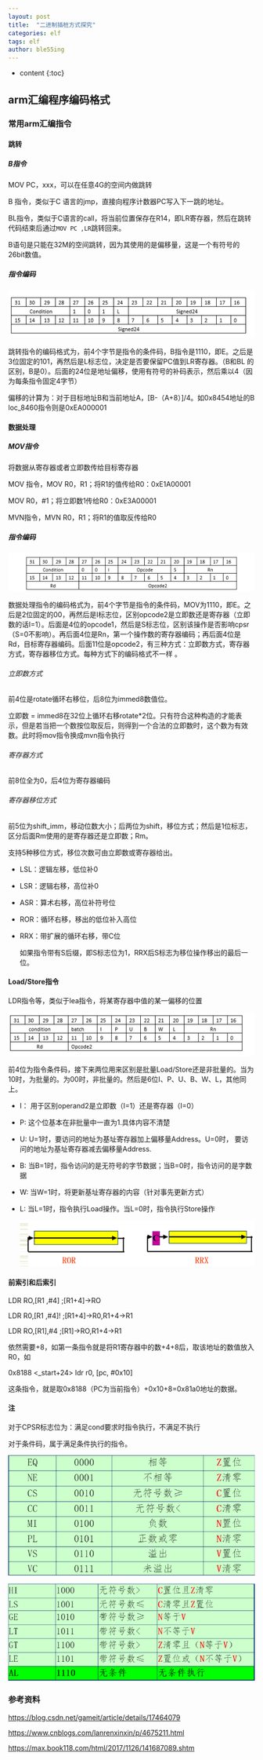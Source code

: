 ```yaml
---
layout: post
title:  "二进制插桩方式探究"
categories: elf
tags: elf
author: ble55ing
---
```


* content
{:toc}
## arm汇编程序编码格式

### 常用arm汇编指令

#### 跳转

##### B指令

MOV PC，xxx，可以在任意4G的空间内做跳转

B 指令，类似于C 语言的jmp，直接向程序计数器PC写入下一跳的地址。

BL指令，类似于C语言的call，将当前位置保存在R14，即LR寄存器，然后在跳转代码结束后通过```MOV PC ,LR```跳转回来。

B语句是只能在32M的空间跳转，因为其使用的是偏移量，这是一个有符号的26bit数值。

##### 指令编码

![](https://raw.githubusercontent.com/ble55ing/PicGo/master/arm-code1%20(5).png)

跳转指令的编码格式为，前4个字节是指令的条件码，B指令是1110，即E。之后是3位固定的101，再然后是L标志位，决定是否要保留PC值到LR寄存器。（B和BL 的区别，B是0）。后面的24位是地址偏移，使用有符号的补码表示，然后乘以4（因为每条指令固定4字节）

偏移的计算为：对于目标地址B和当前地址A，[B-（A+8）]/4。如0x8454地址的B loc_8460指令则是0xEA000001

#### 数据处理

##### MOV指令

将数据从寄存器或者立即数传给目标寄存器

MOV 指令，MOV R0，R1；将R1的值传给R0：0xE1A00001

MOV R0，#1；将立即数1传给R0：0xE3A00001

MVN指令，MVN R0，R1；将R1的值取反传给R0

##### 指令编码

![](https://raw.githubusercontent.com/ble55ing/PicGo/master/arm-code1%20(1).png)

数据处理指令的编码格式为，前4个字节是指令的条件码，MOV为1110，即E。之后是2位固定的00，再然后是I标志位，区别opcode2是立即数还是寄存器（立即数的话I=1）。后面是4位的opcode1，然后是S标志位，区别该操作是否影响cpsr（S=0不影响）。再后面4位是Rn，第一个操作数的寄存器编码；再后面4位是Rd，目标寄存器编码。后面11位是opcode2，有三种方式：立即数方式，寄存器方式，寄存器移位方式。每种方式下的编码格式不一样 。

###### 立即数方式

前4位是rotate循环右移位，后8位为immed8数值位。

立即数 = immed8在32位上循环右移rotate*2位。只有符合这种构造的才能表示，但是若当把一个数按位取反后，则得到一个合法的立即数时，这个数为有效数。此时将mov指令换成mvn指令执行

###### 寄存器方式

前8位全为0，后4位为寄存器编码

###### 寄存器移位方式

前5位为shift_imm，移动位数大小；后两位为shift，移位方式；然后是1位标志，区分后面Rm使用的是寄存器还是立即数；Rm。

支持5种移位方式，移位次数可由立即数或寄存器给出。

- LSL：逻辑左移，低位补0

- LSR：逻辑右移，高位补0

- ASR：算术右移，高位补符号位

- ROR：循环右移，移出的低位补入高位

- RRX：带扩展的循环右移，带C位

  如果指令带有S后缀，即S标志位为1，RRX后S标志为移位操作移出的最后一位。


#### Load/Store指令

LDR指令等，类似于lea指令，将某寄存器中值的某一偏移的位置

![](https://raw.githubusercontent.com/ble55ing/PicGo/master/arm-code1%20(2).png)

前4位为指令条件码，接下来两位用来区别是批量Load/Store还是非批量的。当为10时，为批量的。为00时，非批量的。然后是6位I、P、U、B、W、L，其他同上。

- I：           用于区别operand2是立即数（I=1）还是寄存器（I=0）

- P:            这个位基本在非批量中一直为1.具体内容不清楚

- U:            U=1时，要访问的地址为基址寄存器加上偏移量Address。U=0时， 要访问的地址为基址寄存器减去偏移量Address.

- B:            当B=1时，指令访问的是无符号的字节数据；当B=0时，指令访问的是字数据

- W:           当W=1时，将更新基址寄存器的内容（针对事先更新方式）

- L:            当L=1时，指令执行Load操作。当L=0时，指令执行Store操作

  ![](https://raw.githubusercontent.com/ble55ing/PicGo/master/arm-code1%20(4).png)

#### 前索引和后索引

LDR RO,[R1 ,#4]  ;[R1+4]->RO

LDR R0,[R1 ,#4]! ;[R1+4]->R0,R1+4->R1

LDR RO,[R1],#4  ;[R1]->RO,R1+4->R1

依然需要+8，如第一条指令就是将R1寄存器中的数+4+8后，取该地址的数值放入R0，如

0x8188 <_start+24>    ldr    r0, [pc, #0x10]

这条指令，就是取0x8188（PC为当前指令）+0x10+8=0x81a0地址的数据。

#### 注

对于CPSR标志位为：满足cond要求时指令执行，不满足不执行

对于条件码，属于满足条件执行的指令。

![](https://raw.githubusercontent.com/ble55ing/PicGo/master/arm-code1%20(6).png)

![](https://raw.githubusercontent.com/ble55ing/PicGo/master/arm-code1%20(3).png)

### 参考资料

<https://blog.csdn.net/gameit/article/details/17464079>

<https://www.cnblogs.com/lanrenxinxin/p/4675211.html>

<https://max.book118.com/html/2017/1126/141687089.shtm>

